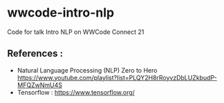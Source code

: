 # wwcode-intro-nlp
Code for talk Intro NLP on WWCode Connect 21

## References : 
- Natural Language Processing (NLP) Zero to Hero https://www.youtube.com/playlist?list=PLQY2H8rRoyvzDbLUZkbudP-MFQZwNmU4S
- Tensorflow : https://www.tensorflow.org/
